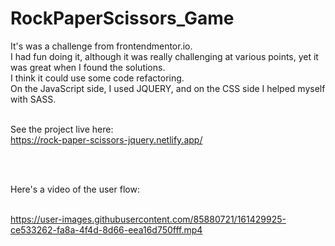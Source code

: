 # RockPaperScissors_Game

It's was a challenge from frontendmentor.io. <br>
I had fun doing it, although it was really challenging at various points, yet it was great when I found the solutions. <br>
I think it could use some code refactoring.<br>
On the JavaScript side, I used JQUERY, and on the CSS side I helped myself with SASS. <br><br>

See the project live here:<br>
https://rock-paper-scissors-jquery.netlify.app/

<br><br>

Here's a video of the user flow: <br><br>



https://user-images.githubusercontent.com/85880721/161429925-ce533262-fa8a-4f4d-8d66-eea16d750fff.mp4




